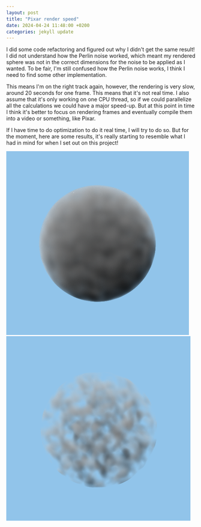 ```yaml
---
layout: post
title: "Pixar render speed"
date: 2024-04-24 11:48:00 +0200
categories: jekyll update
---
```


I did some code refactoring and figured out why I didn't get the same result! I did not understand how the Perlin noise worked, which meant my rendered sphere was not in the correct dimensions for the noise to be applied as I wanted. To be fair, I'm still confused how the Perlin noise works, I think I need to find some other implementation.

This means I'm on the right track again, however, the rendering is very slow, around 20 seconds for one frame. This means that it's not real time. I also assume that it's only working on one CPU thread, so if we could parallelize all the calculations we could have a major speed-up. But at this point in time I think it's better to focus on rendering frames and eventually compile them into a video or something, like Pixar.

If I have time to do optimization to do it real time, I will try to do so.
But for the moment, here are some results, it's really starting to resemble what I had in mind for when I set out on this project!

![Alt text](/images/something.png)
![Alt text](/images/something2.png)
